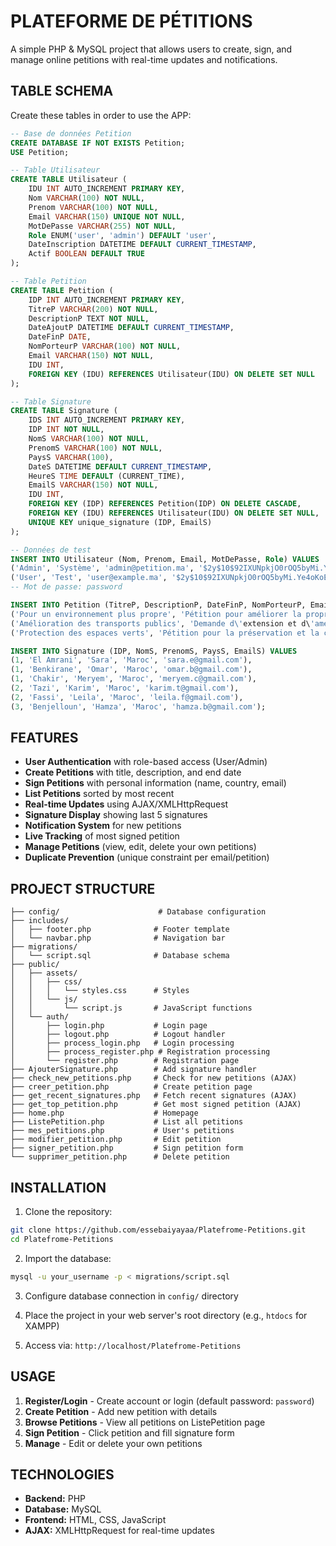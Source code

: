 # PLATEFORME DE PÉTITIONS

A simple PHP & MySQL project that allows users to create, sign, and manage online petitions with real-time updates and notifications.

## TABLE SCHEMA

Create these tables in order to use the APP:

```sql
-- Base de données Petition
CREATE DATABASE IF NOT EXISTS Petition;
USE Petition;

-- Table Utilisateur
CREATE TABLE Utilisateur (
    IDU INT AUTO_INCREMENT PRIMARY KEY,
    Nom VARCHAR(100) NOT NULL,
    Prenom VARCHAR(100) NOT NULL,
    Email VARCHAR(150) UNIQUE NOT NULL,
    MotDePasse VARCHAR(255) NOT NULL, 
    Role ENUM('user', 'admin') DEFAULT 'user', 
    DateInscription DATETIME DEFAULT CURRENT_TIMESTAMP,
    Actif BOOLEAN DEFAULT TRUE
);

-- Table Petition
CREATE TABLE Petition (
    IDP INT AUTO_INCREMENT PRIMARY KEY,
    TitreP VARCHAR(200) NOT NULL,
    DescriptionP TEXT NOT NULL,
    DateAjoutP DATETIME DEFAULT CURRENT_TIMESTAMP,
    DateFinP DATE,
    NomPorteurP VARCHAR(100) NOT NULL,
    Email VARCHAR(150) NOT NULL,
    IDU INT, 
    FOREIGN KEY (IDU) REFERENCES Utilisateur(IDU) ON DELETE SET NULL
);

-- Table Signature
CREATE TABLE Signature (
    IDS INT AUTO_INCREMENT PRIMARY KEY,
    IDP INT NOT NULL,
    NomS VARCHAR(100) NOT NULL,
    PrenomS VARCHAR(100) NOT NULL,
    PaysS VARCHAR(100),
    DateS DATETIME DEFAULT CURRENT_TIMESTAMP,
    HeureS TIME DEFAULT (CURRENT_TIME),
    EmailS VARCHAR(150) NOT NULL,
    IDU INT, 
    FOREIGN KEY (IDP) REFERENCES Petition(IDP) ON DELETE CASCADE,
    FOREIGN KEY (IDU) REFERENCES Utilisateur(IDU) ON DELETE SET NULL,
    UNIQUE KEY unique_signature (IDP, EmailS)
);

-- Données de test
INSERT INTO Utilisateur (Nom, Prenom, Email, MotDePasse, Role) VALUES
('Admin', 'Système', 'admin@petition.ma', '$2y$10$92IXUNpkjO0rOQ5byMi.Ye4oKoEa3Ro9llC/.og/at2.uheWG/igi', 'admin'),
('User', 'Test', 'user@example.ma', '$2y$10$92IXUNpkjO0rOQ5byMi.Ye4oKoEa3Ro9llC/.og/at2.uheWG/igi', 'user');
-- Mot de passe: password

INSERT INTO Petition (TitreP, DescriptionP, DateFinP, NomPorteurP, Email, IDU) VALUES
('Pour un environnement plus propre', 'Pétition pour améliorer la propreté et la gestion des déchets dans notre ville.', '2025-12-31', 'Ahmed Bennani', 'ahmed.b@gmail.com', 1),
('Amélioration des transports publics', 'Demande d\'extension et d\'amélioration du réseau de transport en commun.', '2025-11-30', 'Fatima Alaoui', 'fatima.a@gmail.com', 1),
('Protection des espaces verts', 'Pétition pour la préservation et la création de nouveaux parcs et jardins publics.', '2025-10-31', 'Youssef Tahiri', 'youssef.t@gmail.com', 2);

INSERT INTO Signature (IDP, NomS, PrenomS, PaysS, EmailS) VALUES
(1, 'El Amrani', 'Sara', 'Maroc', 'sara.e@gmail.com'),
(1, 'Benkirane', 'Omar', 'Maroc', 'omar.b@gmail.com'),
(1, 'Chakir', 'Meryem', 'Maroc', 'meryem.c@gmail.com'),
(2, 'Tazi', 'Karim', 'Maroc', 'karim.t@gmail.com'),
(2, 'Fassi', 'Leila', 'Maroc', 'leila.f@gmail.com'),
(3, 'Benjelloun', 'Hamza', 'Maroc', 'hamza.b@gmail.com');
```

## FEATURES

- **User Authentication** with role-based access (User/Admin)
- **Create Petitions** with title, description, and end date
- **Sign Petitions** with personal information (name, country, email)
- **List Petitions** sorted by most recent
- **Real-time Updates** using AJAX/XMLHttpRequest
- **Signature Display** showing last 5 signatures
- **Notification System** for new petitions
- **Live Tracking** of most signed petition
- **Manage Petitions** (view, edit, delete your own petitions)
- **Duplicate Prevention** (unique constraint per email/petition)

## PROJECT STRUCTURE

```
├── config/                      # Database configuration
├── includes/
│   ├── footer.php              # Footer template
│   └── navbar.php              # Navigation bar
├── migrations/
│   └── script.sql              # Database schema
├── public/
│   ├── assets/
│   │   ├── css/
│   │   │   └── styles.css      # Styles
│   │   └── js/
│   │       └── script.js       # JavaScript functions
│   └── auth/
│       ├── login.php           # Login page
│       ├── logout.php          # Logout handler
│       ├── process_login.php   # Login processing
│       ├── process_register.php # Registration processing
│       └── register.php        # Registration page
├── AjouterSignature.php        # Add signature handler
├── check_new_petitions.php     # Check for new petitions (AJAX)
├── creer_petition.php          # Create petition page
├── get_recent_signatures.php   # Fetch recent signatures (AJAX)
├── get_top_petition.php        # Get most signed petition (AJAX)
├── home.php                    # Homepage
├── ListePetition.php           # List all petitions
├── mes_petitions.php           # User's petitions
├── modifier_petition.php       # Edit petition
├── signer_petition.php         # Sign petition form
└── supprimer_petition.php      # Delete petition
```

## INSTALLATION

1. Clone the repository:
```bash
git clone https://github.com/essebaiyayaa/Platefrome-Petitions.git
cd Platefrome-Petitions
```

2. Import the database:
```bash
mysql -u your_username -p < migrations/script.sql
```

3. Configure database connection in `config/` directory

4. Place the project in your web server's root directory (e.g., `htdocs` for XAMPP)

5. Access via: `http://localhost/Platefrome-Petitions`

## USAGE

1. **Register/Login** - Create account or login (default password: `password`)
2. **Create Petition** - Add new petition with details
3. **Browse Petitions** - View all petitions on ListePetition page
4. **Sign Petition** - Click petition and fill signature form
5. **Manage** - Edit or delete your own petitions

## TECHNOLOGIES

- **Backend:** PHP
- **Database:** MySQL
- **Frontend:** HTML, CSS, JavaScript
- **AJAX:** XMLHttpRequest for real-time updates
